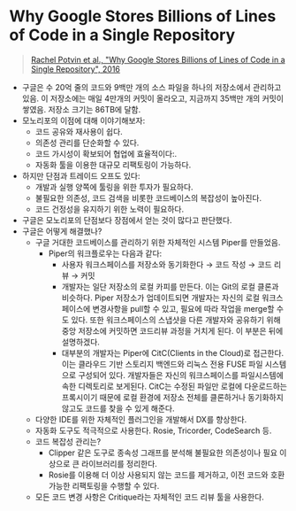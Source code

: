 # Why Google Stores Billions of Lines of Code in a Single Repository

> [Rachel Potvin et al., "Why Google Stores Billions of Lines of Code in a Single Repository", 2016](https://dl.acm.org/doi/10.1145/2854146)

- 구글은 수 20억 줄의 코드와 9백만 개의 소스 파일을 하나의 저장소에서 관리하고 있음. 이 저장소에는 매일 4만개의 커밋이 올라오고, 지금까지 35백만 개의 커밋이 쌓였음. 저장소 크기는 86TB에 달함.
- 모노리포의 이점에 대해 이야기해보자:
  - 코드 공유와 재사용이 쉽다.
  - 의존성 관리를 단순화할 수 있다.
  - 코드 가시성이 확보되어 협업에 효율적이다:.
  - 자동화 툴을 이용한 대규모 리팩토링이 가능하다.
- 하지만 단점과 트레이드 오프도 있다:
  - 개발과 실행 양쪽에 툴링을 위한 투자가 필요하다.
  - 불필요한 의존성, 코드 검색을 비롯한 코드베이스의 복잡성이 높아진다.
  - 코드 건정성을 유지하기 위한 노력이 필요하다.
- 구글은 모노리포의 단점보다 장점에서 얻는 것이 많다고 판단했다.
- 구글은 어떻게 해결했나?
  - 구글 거대한 코드베이스를 관리하기 위한 자체적인 시스템 Piper를 만들었음.
    - Piper의 워크플로우는 다음과 같다:
      - 사용자 워크스페이스를 저장소와 동기화한다 → 코드 작성 → 코드 리뷰 → 커밋
      - 개발자는 일단 저장소의 로컬 카피를 만든다. 이는 Git의 로컬 클론과 비슷하다. Piper 저장소가 업데이트되면 개발자는 자신의 로컬 워크스페이스에 변경사항을 pull할 수 있고, 필요에 따라 작업을 merge할 수도 있다. 또한 워크스페이스의 스냅샷을 다른 개발자와 공유하기 위해 중앙 저장소에 커밋하면 코드리뷰 과정을 거치게 된다. 이 부분은 뒤에 설명하겠다.
      - 대부분의 개발자는 Piper에 CitC(Clients in the Cloud)로 접근한다. 이는 클라우드 기반 스토리지 백엔드와 리눅스 전용 FUSE 파일 시스템으로 구성되어 있다. 개발자들은 자신의 워크스페이스를 파일시스템에 속한 디렉토리로 보게된다. CitC는 수정된 파일만 로컬에 다운로드하는 프록시이기 때문에 로컬 환경에 저장소 전체를 클론하거나 동기화하지 않고도 코드를 찾을 수 있게 해준다.
  - 다양한 IDE를 위한 자체적인 플러그인을 개발해서 DX를 향상한다.
  - 자동화 도구도 적극적으로 사용한다. Rosie, Tricorder, CodeSearch 등.
  - 코드 복잡성 관리는?
    - Clipper 같은 도구로 종속성 그래프를 분석해 불필요한 의존성이나 필요 이상으로 큰 라이브러리를 정리한다.
    - Rosie를 이용해 더 이상 사용되지 않는 코드를 제거하고, 이전 코드와 호환 가능한 리팩토링을 수행할 수 있다.
  - 모든 코드 변경 사항은 Critique라는 자체적인 코드 리뷰 툴을 사용한다.
